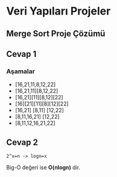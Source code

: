 # Veri Yapıları Projeler
## Merge Sort Proje Çözümü

## Cevap 1
### Aşamalar
* [16,21,11,8,12,22] 
* [16,21,11][8,12,22] 
* [16,21][11][8,12][22] 
* [16][21][11][8][12][22] 
* [16,21] [8,11] [12,22] 
* [8,11,16,21] [12,22] 
* [8,11,12,16,21,22]

## Cevap 2

`2^x=n -> logn=x`

Big-O değeri ise  **O(nlogn)** dir. 
